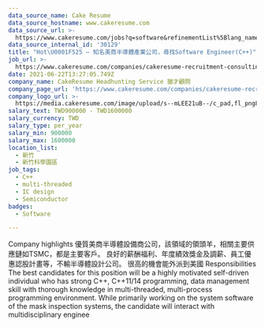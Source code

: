 ```yaml
---
data_source_name: Cake Resume
data_source_hostname: www.cakeresume.com
data_source_url: >-
  https://www.cakeresume.com/jobs?q=software&refinementList%5Blang_name%5D%5B0%5D=English&refinementList%5Bsalary_type%5D=per_year&range%5Bsalary_range%5D%5Bmin%5D=1000000&page=2
data_source_internal_id: '30129'
title: "Hot\U0001F525 – 知名美商半導體產業公司，尋找Software Engineer(C++)"
job_url: >-
  https://www.cakeresume.com/companies/cakeresume-recruitment-consulting/jobs/0ed4dd
date: 2021-06-22T13:27:05.749Z
company_name: CakeResume Headhunting Service 獵才顧問
company_page_url: 'https://www.cakeresume.com/companies/cakeresume-recruitment-consulting'
company_logo_url: >-
  https://media.cakeresume.com/image/upload/s--mLEE21uB--/c_pad,fl_png8,h_200,w_200/v1620881212/vdbipassrdfr8omwzeq6.png
salary_text: TWD900000 - TWD1600000
salary_currency: TWD
salary_type: per_year
salary_min: 900000
salary_max: 1600000
location_list:
  - 新竹
  - 新竹科學園區
job_tags:
  - C++
  - multi-threaded
  - IC design
  - Semiconductor
badges:
  - Software

---
```


Company highlights 優質美商半導體設備商公司，該領域的領頭羊，相關主要供應鏈如TSMC，都是主要客戶。 良好的薪酬福利、年度績效獎金及調薪、員工優惠認股計畫等，不輸半導體設計公司。 很高的機會能外派到美國 Responsibilities The best candidates for this position will be a highly motivated self-driven individual who has strong C++, C++11/14 programming, data management skill with thorough knowledge in multi-threaded, multi-process programming environment. While primarily working on the system software of the mask inspection systems, the candidate will interact with multidisciplinary enginee